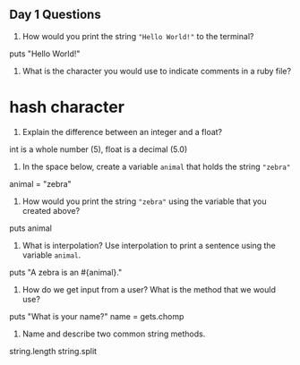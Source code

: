 ## Day 1 Questions

1. How would you print the string `"Hello World!"` to the terminal?

puts "Hello World!"

1. What is the character you would use to indicate comments in a ruby file?

# hash character

1. Explain the difference between an integer and a float?

int is a whole number (5), float is a decimal (5.0)

1. In the space below, create a variable `animal` that holds the string `"zebra"`

animal = "zebra"

1. How would you print the string `"zebra"` using the variable that you created above?

puts animal

1. What is interpolation? Use interpolation to print a sentence using the variable `animal`.

puts "A zebra is an #{animal}."

1. How do we get input from a user? What is the method that we would use?

puts "What is your name?"
name = gets.chomp

1. Name and describe two common string methods.

string.length
string.split
